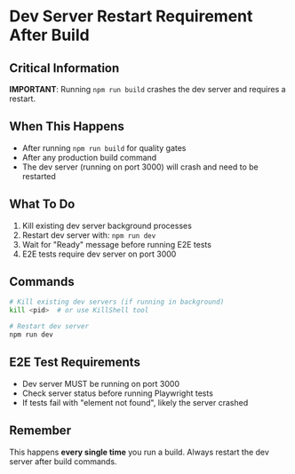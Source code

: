 # Dev Server Restart Requirement After Build

## Critical Information

**IMPORTANT**: Running `npm run build` crashes the dev server and requires a restart.

## When This Happens

- After running `npm run build` for quality gates
- After any production build command
- The dev server (running on port 3000) will crash and need to be restarted

## What To Do

1. Kill existing dev server background processes
2. Restart dev server with: `npm run dev`
3. Wait for "Ready" message before running E2E tests
4. E2E tests require dev server on port 3000

## Commands

```bash
# Kill existing dev servers (if running in background)
kill <pid>  # or use KillShell tool

# Restart dev server
npm run dev
```

## E2E Test Requirements

- Dev server MUST be running on port 3000
- Check server status before running Playwright tests
- If tests fail with "element not found", likely the server crashed

## Remember

This happens **every single time** you run a build. Always restart the dev server after build commands.